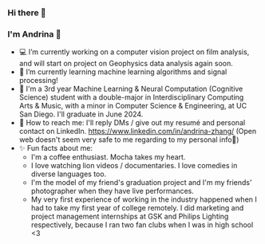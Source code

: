 ### Hi there 💐

### I'm Andrina 🦁

- 💻 I’m currently working on a computer vision project on film analysis, and will start on project on Geophysics data analysis again soon.
- 🔭 I’m currently learning machine learning algorithms and signal processing!
- 🔱 I'm a 3rd year Machine Learning & Neural Computation (Cognitive Science) student with a double-major in Interdisciplinary Computing Arts & Music, with a minor in Computer Science & Engineering, at UC San Diego. I'll graduate in June 2024.
- 💬 How to reach me: I'll reply DMs / give out my resumé and personal contact on LinkedIn. https://www.linkedin.com/in/andrina-zhang/ (Open web doesn't seem very safe to me regarding to my personal info🤣)
- ✨ Fun facts about me: 
  - I'm a coffee enthusiast. Mocha takes my heart.
  - I love watching lion videos / documentaries. I love comedies in diverse languages too.
  - I'm the model of my friend's graduation project and I'm my friends’ photographer when they have live performances.
  - My very first experience of working in the industry happened when I had to take my first year of college remotely. I did marketing and project management internships at GSK and Philips Lighting respectively, because I ran two fan clubs when I was in high school <3

<!--
**Andrina-iris/Andrina-iris** is a ✨ _special_ ✨ repository because its `README.md` (this file) appears on your GitHub profile.

Here are some ideas to get you started:

- 🔭 I’m currently working on ...
- 🌱 I’m currently learning ...
- 👯 I’m looking to collaborate on ...
- 🤔 I’m looking for help with ...
- 💬 Ask me about ...
- 📫 How to reach me: ...
- 😄 Pronouns: ...
- ⚡ Fun fact: ...
-->
